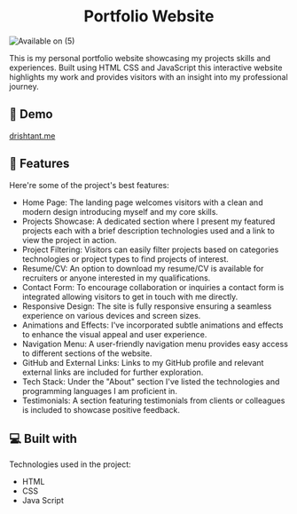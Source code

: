 <h1 align="center" id="title">Portfolio Website</h1>


![Available on (5)](https://github.com/Drishtantranjan/Drishtant-Portfolio/assets/84273332/d7a55893-ab1f-4be4-b473-645f015cd18b)

<p id="description">This is my personal portfolio website showcasing my projects skills and experiences. Built using HTML CSS and JavaScript this interactive website highlights my work and provides visitors with an insight into my professional journey.</p>

<h2>🚀 Demo</h2>

[drishtant.me](https://drishtant.me/)

  
  
<h2>🧐 Features</h2>

Here're some of the project's best features:

*   Home Page: The landing page welcomes visitors with a clean and modern design introducing myself and my core skills.
*   Projects Showcase: A dedicated section where I present my featured projects each with a brief description technologies used and a link to view the project in action.
*   Project Filtering: Visitors can easily filter projects based on categories technologies or project types to find projects of interest.
*   Resume/CV: An option to download my resume/CV is available for recruiters or anyone interested in my qualifications.
*   Contact Form: To encourage collaboration or inquiries a contact form is integrated allowing visitors to get in touch with me directly.
*   Responsive Design: The site is fully responsive ensuring a seamless experience on various devices and screen sizes.
*   Animations and Effects: I've incorporated subtle animations and effects to enhance the visual appeal and user experience.
*   Navigation Menu: A user-friendly navigation menu provides easy access to different sections of the website.
*   GitHub and External Links: Links to my GitHub profile and relevant external links are included for further exploration.
*   Tech Stack: Under the "About" section I've listed the technologies and programming languages I am proficient in.
*   Testimonials: A section featuring testimonials from clients or colleagues is included to showcase positive feedback.

 
  
<h2>💻 Built with</h2>

Technologies used in the project:

*   HTML
*   CSS
*   Java Script
